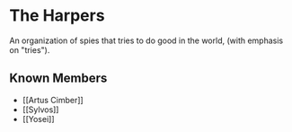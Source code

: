 # The Harpers
An organization of spies that tries to do good in the world, (with emphasis on "tries").

## Known Members
- [[Artus Cimber]]
- [[Sylvos]]
- [[Yosei]]